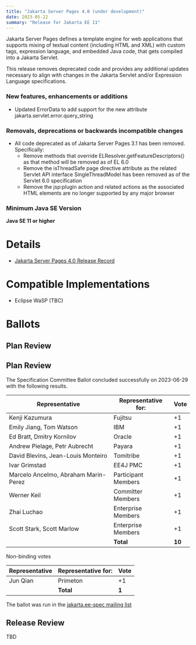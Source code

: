 ```yaml
---
title: "Jakarta Server Pages 4.0 (under development)"
date: 2023-05-22
summary: "Release for Jakarta EE 11"
---
```

Jakarta Server Pages defines a template engine for web applications that supports mixing of textual content
(including HTML and XML) with custom tags, expression language, and embedded Java code, that gets compiled
into a Jakarta Servlet.

This release removes deprecated code and provides any additional updates necessary to align with changes in the Jakarta Servlet and/or Expression Language specifications.

### New features, enhancements or additions
* Updated ErrorData to add support for the new attribute jakarta.servlet.error.query_string

### Removals, deprecations or backwards incompatible changes
* All code deprecated as of Jakarta Server Pages 3.1 has been removed. Specifically:
  * Remove methods that override ELResolver.getFeatureDescriptors() as that method will be removed as of EL 6.0
  * Remove the isThreadSafe page directive attribute as the related Servlet API interface SingleThreadModel has been removed as of the Servlet 6.0 specification
  * Remove the jsp:plugin action and related actions as the associated HTML elements are no longer supported by any major browser

### Minimum Java SE Version
**Java SE 11 or higher**

# Details
* [Jakarta Server Pages 4.0 Release Record](https://projects.eclipse.org/projects/ee4j.jsp/releases/4.0.0)

<!--

The following can be uncommented and version information updated as they become available.

  * [Jakarta EE Platform 10 Release Plan](https://jakartaee.github.io/platform/jakartaee10/JakartaEE10ReleasePlan)
* [Jakarta Server Pages 3.1 Specification Document](./jakarta-server-pages-spec-3.1.pdf) (PDF)
* [Jakarta Server Pages 3.1 Specification Document](./jakarta-server-pages-spec-3.1.html) (HTML)
* [Jakarta Server Pages 3.1 Javadoc](./apidocs)
* [Jakarta Server Pages 3.1 TCK](https://download.eclipse.org/jakartaee/pages/3.1/jakarta-pages-tck-3.1.0.zip)([sig](https://download.eclipse.org/jakartaee/pages/3.1/jakarta-pages-tck-3.1.0.zip.sig),[sha](https://download.eclipse.org/jakartaee/pages/3.1/jakarta-pages-tck-3.1.0.zip.sha256),[pub](https://jakarta.ee/specifications/jakartaee-spec-committee.pub))
* Maven coordinates
  * [jakarta.pages:jakarta.pages-api:jar:3.1.0](https://search.maven.org/artifact/jakarta.servlet.jsp/jakarta.servlet.jsp-api/3.1.0/jar)
-->

# Compatible Implementations

* Eclipse WaSP (TBC)


# Ballots

## Plan Review

## Plan Review

The Specification Committee Ballot concluded successfully on 2023-06-29 with the following results.

| Representative                                 | Representative for: |  Vote   |
|------------------------------------------------|---------------------|---------|
| Kenji Kazumura                                 | Fujitsu             |   +1    |
| Emily Jiang, Tom Watson                        | IBM                 |   +1    |
| Ed Bratt, Dmitry Kornilov                      | Oracle              |   +1    |
| Andrew Pielage, Petr Aubrecht                  | Payara              |   +1    |
| David Blevins, Jean-Louis Monteiro             | Tomitribe           |   +1    |
| Ivar Grimstad                                  | EE4J PMC            |   +1    |
| Marcelo Ancelmo, Abraham Marin-Perez           | Participant Members |   +1    |
| Werner Keil                                    | Committer Members   |   +1    |
| Zhai Luchao                                    | Enterprise Members  |   +1    |
| Scott Stark, Scott Marlow                      | Enterprise Members  |   +1    |
|                                                | **Total**           | **10**  |

Non-binding votes

| Representative                                 | Representative for: |  Vote   |
|------------------------------------------------|---------------------|---------|
| Jun Qian                                       | Primeton            |   +1    |
|                                                | **Total**           |  **1**  |

The ballot was run in the [jakarta.ee-spec mailing list](https://www.eclipse.org/lists/jakarta.ee-spec/msg02869.html)

## Release Review

TBD